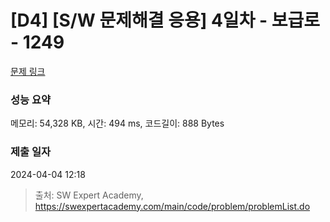 # [D4] [S/W 문제해결 응용] 4일차 - 보급로 - 1249 

[문제 링크](https://swexpertacademy.com/main/code/problem/problemDetail.do?contestProbId=AV15QRX6APsCFAYD) 

### 성능 요약

메모리: 54,328 KB, 시간: 494 ms, 코드길이: 888 Bytes

### 제출 일자

2024-04-04 12:18



> 출처: SW Expert Academy, https://swexpertacademy.com/main/code/problem/problemList.do